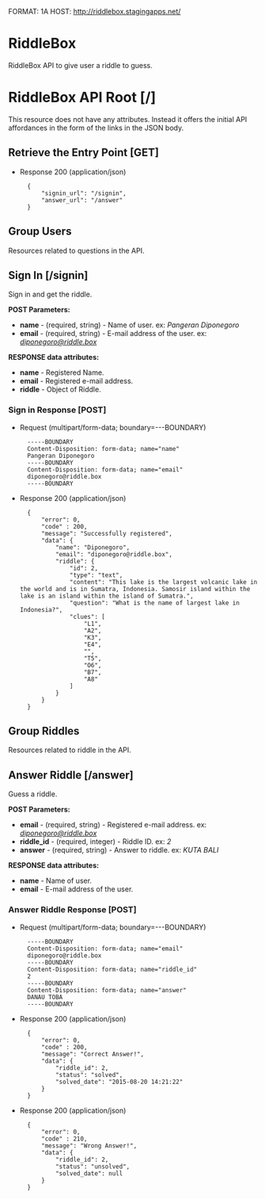 FORMAT: 1A
HOST: http://riddlebox.stagingapps.net/

# RiddleBox

RiddleBox API to give user a riddle to guess.

# RiddleBox API Root [/]

This resource does not have any attributes. Instead it offers the initial
API affordances in the form of the links in the JSON body.

## Retrieve the Entry Point [GET]

+ Response 200 (application/json)

        {
            "signin_url": "/signin",
            "answer_url": "/answer"
        }

## Group Users

Resources related to questions in the API.

## Sign In [/signin]

Sign in and get the riddle.

**POST Parameters:**

+ **name** - (required, string) - Name of user. ex: *Pangeran Diponegoro*
+ **email** - (required, string) - E-mail address of the user. ex: *diponegoro@riddle.box*

**RESPONSE data attributes:**

+ **name** - Registered Name.
+ **email** - Registered e-mail address.
+ **riddle** - Object of Riddle.

### Sign in Response [POST]

+ Request (multipart/form-data; boundary=---BOUNDARY)

        -----BOUNDARY
        Content-Disposition: form-data; name="name"
        Pangeran Diponegoro
        -----BOUNDARY
        Content-Disposition: form-data; name="email"
        diponegoro@riddle.box
        -----BOUNDARY

+ Response 200 (application/json)

        {
            "error": 0,
            "code" : 200,
            "message": "Successfully registered",
            "data": {
                "name": "Diponegoro",
                "email": "diponegoro@riddle.box",
                "riddle": {
                    "id": 2,
                    "type": "text",
                    "content": "This lake is the largest volcanic lake in the world and is in Sumatra, Indonesia. Samosir island within the lake is an island within the island of Sumatra.",
                    "question": "What is the name of largest lake in Indonesia?",
                    "clues": [
                        "L1",
                        "A2",
                        "K3",
                        "E4",
                        "",
                        "T5",
                        "O6",
                        "B7",
                        "A8"
                    ]
                }
            }
        }

## Group Riddles

Resources related to riddle in the API.

## Answer Riddle [/answer]
Guess a riddle.

**POST Parameters:**

+ **email** - (required, string) - Registered e-mail address. ex: *diponegoro@riddle.box*
+ **riddle_id** - (required, integer) - Riddle ID. ex: *2*
+ **answer** - (required, string) - Answer to riddle. ex: *KUTA BALI*

**RESPONSE data attributes:**

+ **name** - Name of user.
+ **email** - E-mail address of the user.

### Answer Riddle Response [POST]
+ Request (multipart/form-data; boundary=---BOUNDARY)

        -----BOUNDARY
        Content-Disposition: form-data; name="email"
        diponegoro@riddle.box
        -----BOUNDARY
        Content-Disposition: form-data; name="riddle_id"
        2
        -----BOUNDARY
        Content-Disposition: form-data; name="answer"
        DANAU TOBA
        -----BOUNDARY

+ Response 200 (application/json)

        {
            "error": 0,
            "code" : 200,
            "message": "Correct Answer!",
            "data": {
                "riddle_id": 2,
                "status": "solved",
                "solved_date": "2015-08-20 14:21:22"
            }
        }

+ Response 200 (application/json)

        {
            "error": 0,
            "code" : 210,
            "message": "Wrong Answer!",
            "data": {
                "riddle_id": 2,
                "status": "unsolved",
                "solved_date": null
            }
        }

